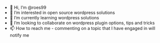 - 👋 Hi, I’m @roes99
- 👀 I’m interested in open source wordpress solutions
- 🌱 I’m currently learning wordpress solutions
- 💞️ I’m looking to collaborate on wordpress plugin options, tips and tricks
- 📫 How to reach me - commenting on a topic that I have engaged in will notify me

<!---
roes99/roes99 is a ✨ special ✨ repository because its `README.md` (this file) appears on your GitHub profile.
You can click the Preview link to take a look at your changes.
--->
